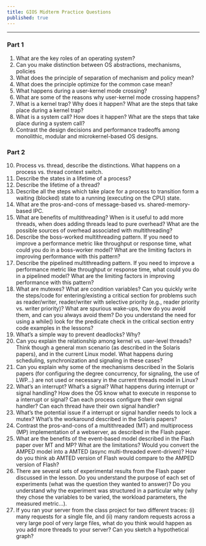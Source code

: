 ```yaml
---
title: GIOS Midterm Practice Questions
published: true
---
```


***
### Part 1
1. What are the key roles of an operating system?
2. Can you make distinction between OS abstractions, mechanisms, policies
3. What does the principle of separation of mechanism and policy mean?
4. What does the principle optimize for the common case mean?
5. What happens during a user-kernel mode crossing?
6. What are some of the reasons why user-kernel mode crossing happens?
7. What is a kernel trap? Why does it happen? What are the steps that take place during a kernel trap?
8. What is a system call? How does it happen? What are the steps that take place during a system call?
9. Contrast the design decisions and performance tradeoffs among monolithic, modular and microkernel-based OS designs.

### Part 2
10. Process vs. thread, describe the distinctions. What happens on a process vs. thread context switch.
11. Describe the states in a lifetime of a process?
12. Describe the lifetime of a thread?
13. Describe all the steps which take place for a process to transition form a waiting (blocked) state to a running (executing on the CPU) state.
14. What are the pros-and-cons of message-based vs. shared-memory-based IPC.
15. What are benefits of multithreading? When is it useful to add more threads, when does adding threads lead to pure overhead? What are the possible sources of overhead associated with multithreading?
16. Describe the boss-worked multithreading pattern. If you need to improve a performance metric like throughput or response time, what could you do in a boss-worker model? What are the limiting factors in improving performance with this pattern?
17. Describe the pipelined multithreading pattern. If you need to improve a performance metric like throughput or response time, what could you do in a pipelined model? What are the limiting factors in improving performance with this pattern?
18. What are mutexes? What are condition variables? Can you quickly write the steps/code for entering/existing a critical section for problems such as reader/writer, reader/writer with selective priority (e.g., reader priority vs. writer priority)? What are spurious wake-ups, how do you avoid them, and can you always avoid them? Do you understand the need for using a while() look for the predicate check in the critical section entry code examples in the lessons?
19. What’s a simple way to prevent deadlocks? Why?
20. Can you explain the relationship among kernel vs. user-level threads? Think though a general mxn scenario (as described in the Solaris papers), and in the current Linux model. What happens during scheduling, synchronization and signaling in these cases?
21. Can you explain why some of the mechanisms described in the Solaris papers (for configuring the degree concurrency, for signaling, the use of LWP…) are not used or necessary in the current threads model in Linux?
22. What’s an interrupt? What’s a signal? What happens during interrupt or signal handling? How does the OS know what to execute in response to a interrupt or signal? Can each process configure their own signal handler? Can each thread have their own signal handler?
23. What’s the potential issue if a interrupt or signal handler needs to lock a mutex? What’s the workaround described in the Solaris papers?
24. Contrast the pros-and-cons of a multithreaded (MT) and multiprocess (MP) implementation of a webserver, as described in the Flash paper.
25. What are the benefits of the event-based model described in the Flash paper over MT and MP? What are the limitations? Would you convert the AMPED model into a AMTED (async multi-threaded event-driven)? How do you think ab AMTED version of Flash would compare to the AMPED version of Flash?
26. There are several sets of experimental results from the Flash paper discussed in the lesson. Do you understand the purpose of each set of experiments (what was the question they wanted to answer)? Do you understand why the experiment was structured in a particular why (why they chose the variables to be varied, the workload parameters, the measured metric…).
27. If you ran your server from the class project for two different traces: (i) many requests for a single file, and (ii) many random requests across a very large pool of very large files, what do you think would happen as you add more threads to your server? Can you sketch a hypothetical graph?